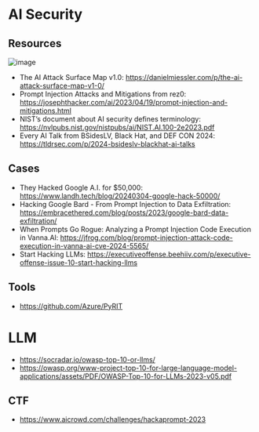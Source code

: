 # AI Security
## Resources
![image](https://github.com/user-attachments/assets/191863bd-2a09-420b-a4f3-22e8422d453a)

- The AI Attack Surface Map v1.0:  https://danielmiessler.com/p/the-ai-attack-surface-map-v1-0/
- Prompt Injection Attacks and Mitigations from rez0:  https://josephthacker.com/ai/2023/04/19/prompt-injection-and-mitigations.html
- NIST’s document about AI security defines terminology:  https://nvlpubs.nist.gov/nistpubs/ai/NIST.AI.100-2e2023.pdf
- Every AI Talk from BSidesLV, Black Hat, and DEF CON 2024: https://tldrsec.com/p/2024-bsideslv-blackhat-ai-talks


## Cases
- They Hacked Google A.I. for $50,000: https://www.landh.tech/blog/20240304-google-hack-50000/
- Hacking Google Bard - From Prompt Injection to Data Exfiltration: https://embracethered.com/blog/posts/2023/google-bard-data-exfiltration/
- When Prompts Go Rogue: Analyzing a Prompt Injection Code Execution in Vanna.AI: https://jfrog.com/blog/prompt-injection-attack-code-execution-in-vanna-ai-cve-2024-5565/
- Start Hacking LLMs: https://executiveoffense.beehiiv.com/p/executive-offense-issue-10-start-hacking-llms


## Tools
- https://github.com/Azure/PyRIT


# LLM
- https://socradar.io/owasp-top-10-or-llms/
- https://owasp.org/www-project-top-10-for-large-language-model-applications/assets/PDF/OWASP-Top-10-for-LLMs-2023-v05.pdf


## CTF 
- https://www.aicrowd.com/challenges/hackaprompt-2023
